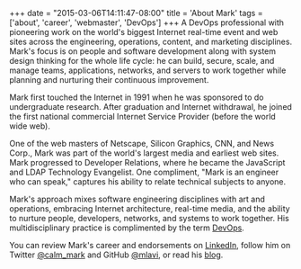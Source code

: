 +++
date = "2015-03-06T14:11:47-08:00"
title = 'About Mark'
tags = ['about', 'career', 'webmaster', 'DevOps']
+++
A DevOps professional with pioneering work on the world's biggest Internet real-time event
 and web sites across the engineering, operations, content, and marketing disciplines.
 Mark's focus is on people and software development along with system design thinking for the
 whole life cycle: he can build, secure, scale, and manage teams, applications, networks, and servers
 to work together while planning and nurturing their continuous improvement.
<!--more-->

Mark first touched the Internet in 1991 when he was sponsored to do undergraduate research.
 After graduation and Internet withdrawal, he joined the first national commercial Internet
 Service Provider (before the world wide web).

One of the web masters of Netscape, Silicon Graphics, CNN, and News Corp., Mark was part of the
 world's largest media and earliest web sites. Mark progressed to Developer
 Relations, where he became the JavaScript and LDAP Technology Evangelist.
 One compliment, "Mark is an engineer who can speak,"
 captures his ability to relate technical subjects to anyone.

Mark's approach mixes software engineering disciplines with art and operations, embracing
 Internet architecture, real-time media, and the ability to nurture people, developers,
 networks, and systems to work together. His multidisciplinary practice is complimented
 by the term [DevOps](https://en.wikipedia.org/wiki/DevOps).

You can review Mark's career and endorsements
 on [LinkedIn](https://www.linkedin.com/in/marklavi),
follow him on Twitter [@calm_mark](https://twitter.com/calm_mark)
 and GitHub [@mlavi](https://github.com/mlavi),
 or read his [blog](http://mlavi.github.io).


<!-- Shorter:
A DevOps professional with pioneering work on the world’s biggest Internet real-time event and web sites across the engineering, operations, content, and marketing disciplines.

One of the web masters of Netscape, Silicon Graphics, CNN, and News Corp., Mark was part of the world’s largest media and earliest web sites. Mark progressed to Developer Relations, where he became the JavaScript and LDAP Technology Evangelist. One compliment, "Mark is an engineer who can speak," captures his ability to relate technical subjects to anyone.

Mark’s focus is on people and software development along with system design thinking for the whole life cycle: he can build, secure, scale, and manage teams, applications, networks, and servers to work together while planning and nurturing their continuous improvement. His multidisciplinary practice is complimented by the term DevOps.

-->
